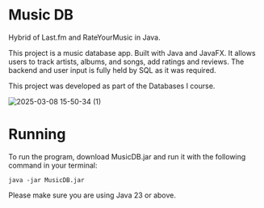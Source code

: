 # Music DB
Hybrid of Last.fm and RateYourMusic in Java.

This project is a music database app. Built with Java and JavaFX. It allows users to track artists, albums, and songs, add ratings and reviews. The backend and user input is fully held by SQL as it was required.

This project was developed as part of the Databases I course.


![2025-03-08 15-50-34 (1)](https://github.com/user-attachments/assets/0c09853b-df18-4601-befe-9306f5c1ae94)

# Running

To run the program, download MusicDB.jar and run it with the following command in your terminal:
```
java -jar MusicDB.jar
```
Please make sure you are using Java 23 or above.